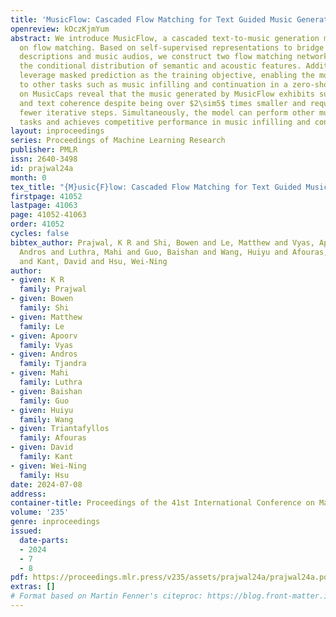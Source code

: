 ```yaml
---
title: 'MusicFlow: Cascaded Flow Matching for Text Guided Music Generation'
openreview: kOczKjmYum
abstract: We introduce MusicFlow, a cascaded text-to-music generation model based
  on flow matching. Based on self-supervised representations to bridge between text
  descriptions and music audios, we construct two flow matching networks to model
  the conditional distribution of semantic and acoustic features. Additionally, we
  leverage masked prediction as the training objective, enabling the model to generalize
  to other tasks such as music infilling and continuation in a zero-shot manner. Experiments
  on MusicCaps reveal that the music generated by MusicFlow exhibits superior quality
  and text coherence despite being over $2\sim5$ times smaller and requiring $5$ times
  fewer iterative steps. Simultaneously, the model can perform other music generation
  tasks and achieves competitive performance in music infilling and continuation.
layout: inproceedings
series: Proceedings of Machine Learning Research
publisher: PMLR
issn: 2640-3498
id: prajwal24a
month: 0
tex_title: "{M}usic{F}low: Cascaded Flow Matching for Text Guided Music Generation"
firstpage: 41052
lastpage: 41063
page: 41052-41063
order: 41052
cycles: false
bibtex_author: Prajwal, K R and Shi, Bowen and Le, Matthew and Vyas, Apoorv and Tjandra,
  Andros and Luthra, Mahi and Guo, Baishan and Wang, Huiyu and Afouras, Triantafyllos
  and Kant, David and Hsu, Wei-Ning
author:
- given: K R
  family: Prajwal
- given: Bowen
  family: Shi
- given: Matthew
  family: Le
- given: Apoorv
  family: Vyas
- given: Andros
  family: Tjandra
- given: Mahi
  family: Luthra
- given: Baishan
  family: Guo
- given: Huiyu
  family: Wang
- given: Triantafyllos
  family: Afouras
- given: David
  family: Kant
- given: Wei-Ning
  family: Hsu
date: 2024-07-08
address:
container-title: Proceedings of the 41st International Conference on Machine Learning
volume: '235'
genre: inproceedings
issued:
  date-parts:
  - 2024
  - 7
  - 8
pdf: https://proceedings.mlr.press/v235/assets/prajwal24a/prajwal24a.pdf
extras: []
# Format based on Martin Fenner's citeproc: https://blog.front-matter.io/posts/citeproc-yaml-for-bibliographies/
---
```

